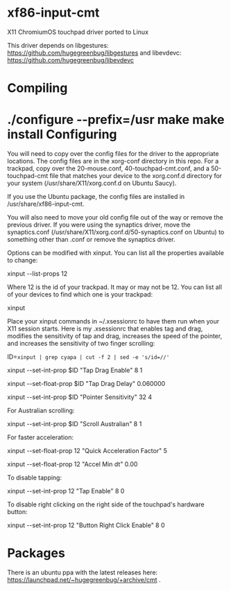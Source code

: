 xf86-input-cmt
==============

X11 ChromiumOS touchpad driver ported to Linux

This driver depends on libgestures: https://github.com/hugegreenbug/libgestures and libevdevc: https://github.com/hugegreenbug/libevdevc

Compiling
==============
./configure --prefix=/usr
make
make install 
Configuring
=============
You will need to copy over the config files for the driver to the appropriate locations.  The config files are in the xorg-conf directory in this repo.  For a trackpad, copy over the 20-mouse.conf, 40-touchpad-cmt.conf, and a 50-touchpad-cmt file that matches your device to the xorg.conf.d directory for your system (/usr/share/X11/xorg.conf.d on Ubuntu Saucy).

If you use the Ubuntu package, the config files are installed in /usr/share/xf86-input-cmt.

You will also need to move your old config file out of the way or remove the previous driver.  If you were using the synaptics driver, move the synaptics.conf (/usr/share/X11/xorg.conf.d/50-synaptics.conf on Ubuntu) to something other than .conf or remove the synaptics driver.

Options can be modified with xinput.  You can list all the properties available to change:

xinput --list-props 12

Where 12 is the id of your trackpad. It may or may not be 12.  You can list all of your devices to find which one is your trackpad:

xinput

Place your xinput commands in ~/.xsessionrc to have them run when your X11 session starts. Here is my .xsessionrc that enables tag and drag, modifies the sensitivity of tap and drag, increases the speed of the pointer, and increases the sensitivity of two finger scrolling:

ID=`xinput | grep cyapa | cut -f 2 | sed -e 's/id=//'`

xinput --set-int-prop $ID "Tap Drag Enable" 8 1

xinput --set-float-prop $ID "Tap Drag Delay" 0.060000

xinput --set-int-prop $ID "Pointer Sensitivity" 32 4


For Australian scrolling:

xinput --set-int-prop $ID "Scroll Australian" 8 1


For faster acceleration:

xinput --set-float-prop 12 "Quick Acceleration Factor" 5

xinput --set-float-prop 12 "Accel Min dt" 0.00


To disable tapping:

xinput --set-int-prop 12 "Tap Enable" 8 0


To disable right clicking on the right side of the touchpad's hardware button:

xinput --set-int-prop 12 "Button Right Click Enable" 8 0


Packages
============
There is an ubuntu ppa with the latest releases here: https://launchpad.net/~hugegreenbug/+archive/cmt .
